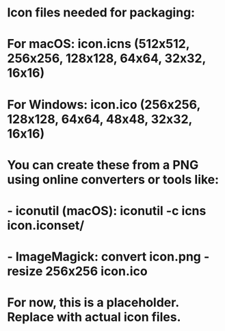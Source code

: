 # Icon files needed for packaging:
# 
# For macOS: icon.icns (512x512, 256x256, 128x128, 64x64, 32x32, 16x16)
# For Windows: icon.ico (256x256, 128x128, 64x64, 48x48, 32x32, 16x16)
# 
# You can create these from a PNG using online converters or tools like:
# - iconutil (macOS): iconutil -c icns icon.iconset/
# - ImageMagick: convert icon.png -resize 256x256 icon.ico
# 
# For now, this is a placeholder. Replace with actual icon files.
